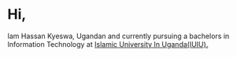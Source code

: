 # Hi, 
Iam Hassan Kyeswa, Ugandan and currently pursuing a bachelors in Information Technology at [Islamic University In Uganda(IUIU).](https://iuiu.ac.ug)


